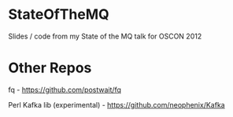 StateOfTheMQ
============

Slides / code from my State of the MQ talk for OSCON 2012

Other Repos
===========

fq - https://github.com/postwait/fq

Perl Kafka lib (experimental) - https://github.com/neophenix/Kafka
